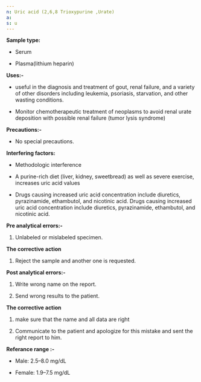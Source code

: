 ```yaml
---
n: Uric acid (2,6,8 Trioxypurine ,Urate)
a: 
s: u
---
```



__Sample type:__

-	Serum

-	Plasma(lithium heparin)

__Uses:-__

-	useful in the diagnosis and treatment of gout, renal failure, and a variety of other disorders including leukemia, psoriasis, starvation, and other wasting conditions.

-	Monitor chemotherapeutic treatment of neoplasms to avoid renal urate deposition with possible renal failure (tumor lysis syndrome)

__Precautions:-__

-	No special precautions.

__Interfering factors:__

-	Methodologic interference

-	A purine-rich diet (liver, kidney, sweetbread) as well as severe exercise, increases uric acid values

-	Drugs causing increased uric acid concentration include diuretics, pyrazinamide, ethambutol, and nicotinic acid. Drugs causing increased uric acid concentration include diuretics, pyrazinamide, ethambutol, and nicotinic acid.

__Pre analytical errors:-__

1.	Unlabeled or mislabeled specimen.

__The corrective action__ 

1.	Reject the sample and another one is requested.

__Post analytical errors:-__

1.	Write wrong name on the report. 

2.	Send wrong results to the patient.

__The corrective action__ 

1.	make sure that the name and all data are right 

2.	Communicate to the patient and apologize for this mistake and sent the right report to him.

__Referance range :-__

-	Male: 2.5–8.0 mg/dL

-	Female: 1.9–7.5 mg/dL 